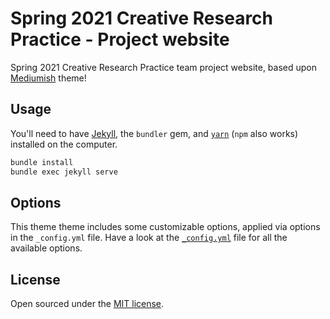 # Spring 2021 Creative Research Practice - Project website

Spring 2021 Creative Research Practice team project website, based upon [Mediumish](https://github.com/wowthemesnet/mediumish-theme-jekyll) theme!

## Usage

You'll need to have [Jekyll](https://jekyllrb.com/), the `bundler` gem, and [`yarn`](https://yarnpkg.com/) (`npm` also works) installed on the computer.

```bash
bundle install
bundle exec jekyll serve
```

## Options

This theme theme includes some customizable options, applied via options in the `_config.yml` file.
Have a look at the [`_config.yml`](_config.yml) file for all the available options.

## License

Open sourced under the [MIT license](LICENSE.md).
